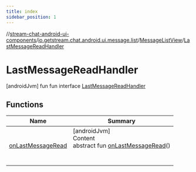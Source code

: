 ```yaml
---
title: index
sidebar_position: 1
---
```

//[stream-chat-android-ui-components](../../../../index.md)/[io.getstream.chat.android.ui.message.list](../../index.md)/[MessageListView](../index.md)/[LastMessageReadHandler](index.md)



# LastMessageReadHandler  
 [androidJvm] fun fun interface [LastMessageReadHandler](index.md)   


## Functions  
  
|  Name |  Summary | 
|---|---|
| <a name="io.getstream.chat.android.ui.message.list/MessageListView.LastMessageReadHandler/onLastMessageRead/#/PointingToDeclaration/"></a>[onLastMessageRead](onLastMessageRead.md)| <a name="io.getstream.chat.android.ui.message.list/MessageListView.LastMessageReadHandler/onLastMessageRead/#/PointingToDeclaration/"></a>[androidJvm]  <br/>Content  <br/>abstract fun [onLastMessageRead](onLastMessageRead.md)()  <br/><br/><br/>|

